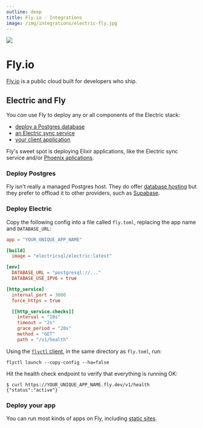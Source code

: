```yaml
---
outline: deep
title: Fly.io - Integrations
image: /img/integrations/electric-fly.jpg
---
```


<img src="/img/integrations/fly.svg" class="product-icon" />

# Fly.io

[Fly.io](https://fly.io) is a public cloud built for developers who ship.

## Electric and Fly

You *can* use Fly to deploy any or all components of the Electric stack:

- [deploy a Postgres database](#deploy-postgres)
- [an Electric sync service](#deploy-electric)
- [your client application](#deploy-your-app)

Fly's sweet spot is deploying Elixir applications, like the Electric sync service and/or [Phoenix aplications](./phoenix).

### Deploy Postgres

Fly isn't really a managed Postgres host. They do offer [database hosting](https://fly.io/docs/database-storage-guides/#managed-database-services) but they prefer to offload it to other providers, such as [Supabase](./supabase).

### Deploy Electric

Copy the following config into a file called `fly.toml`, replacing the app name and `DATABASE_URL`:

```toml
app = "YOUR_UNIQUE_APP_NAME"

[build]
  image = "electricsql/electric:latest"

[env]
  DATABASE_URL = "postgresql://..."
  DATABASE_USE_IPV6 = true

[http_service]
  internal_port = 3000
  force_https = true

  [[http_service.checks]]
    interval = "10s"
    timeout = "2s"
    grace_period = "20s"
    method = "GET"
    path = "/v1/health"
```

Using the [`flyctl` client](https://fly.io/docs/flyctl/install/), in the same directory as `fly.toml`, run:

```shell
flyctl launch --copy-config --ha=false
```

Hit the health check endpoint to verify that everything is running OK:

```console
$ curl https://YOUR_UNIQUE_APP_NAME.fly.dev/v1/health
{"status":"active"}
```

### Deploy your app

You can run most kinds of apps on Fly, including [static sites](https://fly.io/docs/languages-and-frameworks/static/).
